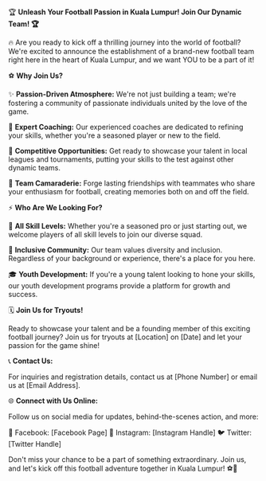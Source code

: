 🏆 **Unleash Your Football Passion in Kuala Lumpur! Join Our Dynamic Team! 🏆**

🔥 Are you ready to kick off a thrilling journey into the world of football? We're excited to announce the establishment of a brand-new football team right here in the heart of Kuala Lumpur, and we want YOU to be a part of it!

⚽ **Why Join Us?**
  
✨ **Passion-Driven Atmosphere:** We're not just building a team; we're fostering a community of passionate individuals united by the love of the game.

🌟 **Expert Coaching:** Our experienced coaches are dedicated to refining your skills, whether you're a seasoned player or new to the field.

🏅 **Competitive Opportunities:** Get ready to showcase your talent in local leagues and tournaments, putting your skills to the test against other dynamic teams.

🤝 **Team Camaraderie:** Forge lasting friendships with teammates who share your enthusiasm for football, creating memories both on and off the field.

⚡ **Who Are We Looking For?**

👟 **All Skill Levels:** Whether you're a seasoned pro or just starting out, we welcome players of all skill levels to join our diverse squad.

👫 **Inclusive Community:** Our team values diversity and inclusion. Regardless of your background or experience, there's a place for you here.

🎓 **Youth Development:** If you're a young talent looking to hone your skills, our youth development programs provide a platform for growth and success.

🗓️ **Join Us for Tryouts!**

Ready to showcase your talent and be a founding member of this exciting football journey? Join us for tryouts at [Location] on [Date] and let your passion for the game shine!

📞 **Contact Us:**

For inquiries and registration details, contact us at [Phone Number] or email us at [Email Address].

🌐 **Connect with Us Online:**

Follow us on social media for updates, behind-the-scenes action, and more:

📱 Facebook: [Facebook Page]
📸 Instagram: [Instagram Handle]
🐦 Twitter: [Twitter Handle]

Don't miss your chance to be a part of something extraordinary. Join us, and let's kick off this football adventure together in Kuala Lumpur! ⚽🌟
